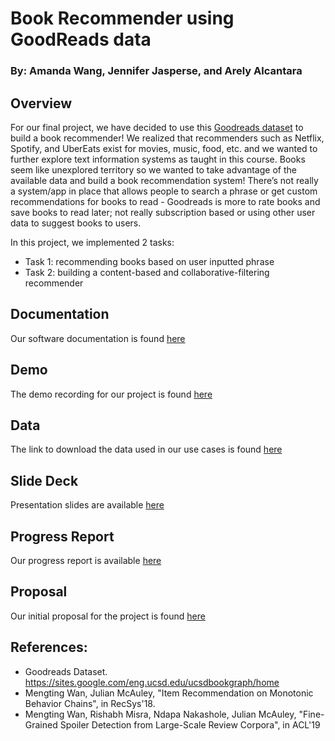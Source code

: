 # Book Recommender using GoodReads data
### By: Amanda Wang, Jennifer Jasperse, and Arely Alcantara

## Overview
For our final project, we have decided to use this [Goodreads dataset](https://sites.google.com/eng.ucsd.edu/ucsdbookgraph/home) to build a book recommender! We realized that recommenders such as Netflix, Spotify, and UberEats exist for movies, music, food, etc. and we wanted to further explore text information systems as taught in this course. Books seem like unexplored territory so we wanted to take advantage of the available data and build a book recommendation system! There’s not really a system/app in place that allows people to search a phrase or get custom recommendations for books to read - Goodreads is more to rate books and save books to read later; not really subscription based or using other user data to suggest books to users. 

In this project, we implemented 2 tasks:
- Task 1: recommending books based on user inputted phrase
- Task 2: building a content-based and collaborative-filtering recommender

## Documentation
Our software documentation is found [here](https://docs.google.com/document/d/18ok311mhjS1RMuZb-juidDjlMmGySPr03PzGxXuZ2Q0/edit?usp=sharing)

## Demo
The demo recording for our project is found [here](https://drive.google.com/folderview?id=1EGg2_3iFatuPfI6LKutHPe6t1aqjz0AY)

## Data
The link to download the data used in our use cases is found [here](https://drive.google.com/drive/folders/1XHYVbJmhkHS2PGCkG9yKV7utAJVJCLVN?usp=sharing)

## Slide Deck
Presentation slides are available [here](https://docs.google.com/presentation/d/1eTJAl0RCrdrUi9TjKiG0YsY1pJIotfRzdAf-1EWKV3I/edit?usp=sharing)

## Progress Report
Our progress report is available [here](https://github.com/awang288/CourseProject/blob/main/Project%20Progress%20Report.pdf)

## Proposal
Our initial proposal for the project is found [here](https://github.com/awang288/CourseProject/blob/main/Proposal.pdf)

## References:
- Goodreads Dataset. ​​https://sites.google.com/eng.ucsd.edu/ucsdbookgraph/home 
- Mengting Wan, Julian McAuley, "Item Recommendation on Monotonic Behavior Chains", in RecSys'18.
- Mengting Wan, Rishabh Misra, Ndapa Nakashole, Julian McAuley, "Fine-Grained Spoiler Detection from Large-Scale Review Corpora", in ACL'19
